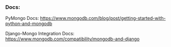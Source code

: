 ### Docs:
PyMongo Docs: https://www.mongodb.com/blog/post/getting-started-with-python-and-mongodb

Django-Mongo Integration Docs: https://www.mongodb.com/compatibility/mongodb-and-django
